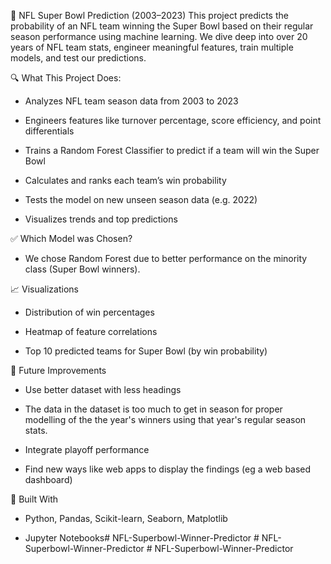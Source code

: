 🏈 NFL Super Bowl Prediction (2003–2023)
This project predicts the probability of an NFL team winning the Super Bowl based on their regular season performance using machine learning.
We dive deep into over 20 years of NFL team stats, engineer meaningful features, train multiple models, and test our predictions. 



🔍 What This Project Does:
- Analyzes NFL team season data from 2003 to 2023

- Engineers features like turnover percentage, score efficiency, and point differentials

- Trains a Random Forest Classifier to predict if a team will win the Super Bowl

- Calculates and ranks each team’s win probability

- Tests the model on new unseen season data (e.g. 2022)

- Visualizes trends and top predictions


✅ Which Model was Chosen?
- We chose Random Forest due to better performance on the minority class (Super Bowl winners).


📈 Visualizations
- Distribution of win percentages

- Heatmap of feature correlations

- Top 10 predicted teams for Super Bowl (by win probability)


🔬 Future Improvements
- Use better dataset with less headings

- The data in the dataset is too much to get in season for proper modelling of the the year's winners using that year's regular season stats.

- Integrate playoff performance

- Find new ways like web apps to display the findings (eg a web based dashboard)

🧠 Built With
- Python, Pandas, Scikit-learn, Seaborn, Matplotlib

- Jupyter Notebooks#   N F L - S u p e r b o w l - W i n n e r - P r e d i c t o r  
 #   N F L - S u p e r b o w l - W i n n e r - P r e d i c t o r  
 #   N F L - S u p e r b o w l - W i n n e r - P r e d i c t o r  
 